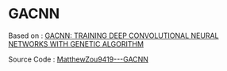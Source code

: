 # GACNN
Based on : [GACNN: TRAINING DEEP CONVOLUTIONAL NEURAL NETWORKS WITH GENETIC ALGORITHM](https://arxiv.org/pdf/1909.13354.pdf)

Source Code : [MatthewZou9419---GACNN](https://github.com/MatthewZou9419/GACNN)

